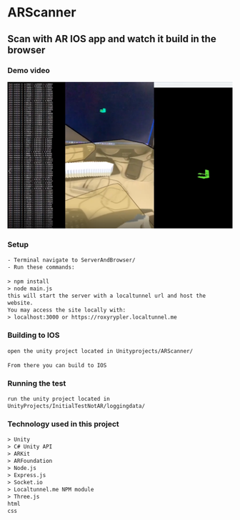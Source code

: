 # ARScanner
## Scan with AR IOS app and watch it build in the browser

### Demo video
[![ARScanner Demo](ARScanner.PNG)](https://youtu.be/SFiMAUrC4lY)


### Setup

```
- Terminal navigate to ServerAndBrowser/
- Run these commands:

> npm install
> node main.js
this will start the server with a localtunnel url and host the website.
You may access the site locally with: 
> localhost:3000 or https://roxyrypler.localtunnel.me

```
### Building to IOS

```
open the unity project located in Unityprojects/ARScanner/

From there you can build to IOS

```

### Running the test

```
run the unity project located in UnityProjects/InitialTestNotAR/loggingdata/

```

### Technology used in this project

```
> Unity
> C# Unity API
> ARKit
> ARFoundation
> Node.js
> Express.js
> Socket.io
> Localtunnel.me NPM module
> Three.js
html
css
```